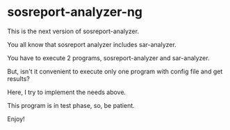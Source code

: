 # sosreport-analyzer-ng

This is the next version of sosreport-analyzer.

You all know that sosreport analyzer includes sar-analyzer.

You have to execute 2 programs, sosreport-analyzer and sar-analyzer.

But, isn't it convenient to execute only one program with config file
and get results?

Here, I try to implement the needs above.

This program is in test phase, so, be patient.

Enjoy!
